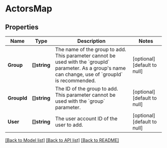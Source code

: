 # ActorsMap

## Properties
Name | Type | Description | Notes
------------ | ------------- | ------------- | -------------
**Group** | **[]string** | The name of the group to add. This parameter cannot be used with the &#x60;groupId&#x60; parameter. As a group&#x27;s name can change, use of &#x60;groupId&#x60; is recommended. | [optional] [default to null]
**GroupId** | **[]string** | The ID of the group to add. This parameter cannot be used with the &#x60;group&#x60; parameter. | [optional] [default to null]
**User** | **[]string** | The user account ID of the user to add. | [optional] [default to null]

[[Back to Model list]](../README.md#documentation-for-models) [[Back to API list]](../README.md#documentation-for-api-endpoints) [[Back to README]](../README.md)

